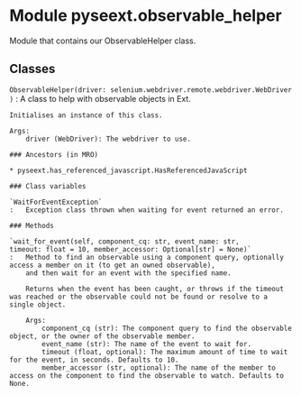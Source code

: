 Module pyseext.observable_helper
================================
Module that contains our ObservableHelper class.

Classes
-------

`ObservableHelper(driver: selenium.webdriver.remote.webdriver.WebDriver)`
:   A class to help with observable objects in Ext.
        
    
    Initialises an instance of this class.
    
    Args:
        driver (WebDriver): The webdriver to use.

    ### Ancestors (in MRO)

    * pyseext.has_referenced_javascript.HasReferencedJavaScript

    ### Class variables

    `WaitForEventException`
    :   Exception class thrown when waiting for event returned an error.

    ### Methods

    `wait_for_event(self, component_cq: str, event_name: str, timeout: float = 10, member_accessor: Optional[str] = None)`
    :   Method to find an observable using a component query, optionally access a member on it (to get an owned observable),
        and then wait for an event with the specified name.
        
        Returns when the event has been caught, or throws if the timeout was reached or the observable could not be found or resolve to a single object.
        
        Args:
            component_cq (str): The component query to find the observable object, or the owner of the observable member.
            event_name (str): The name of the event to wait for.
            timeout (float, optional): The maximum amount of time to wait for the event, in seconds. Defaults to 10.
            member_accessor (str, optional): The name of the member to access on the component to find the observable to watch. Defaults to None.